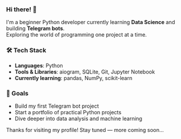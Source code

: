 ### Hi there! 👋

I'm a beginner Python developer currently learning **Data Science** and building **Telegram bots**.  
Exploring the world of programming one project at a time.

### 🛠 Tech Stack
- **Languages**: Python
- **Tools & Libraries**: aiogram, SQLite, Git, Jupyter Notebook
- **Currently learning**: pandas, NumPy, scikit-learn

### 🚀 Goals
- Build my first Telegram bot project
- Start a portfolio of practical Python projects
- Dive deeper into data analysis and machine learning

Thanks for visiting my profile! Stay tuned — more coming soon...
